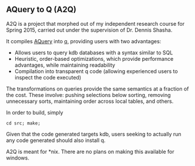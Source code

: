 AQuery to Q (A2Q)
----------------

A2Q is a project that morphed out of my independent research course for Spring 2015, carried
out under the supervision of Dr. Dennis Shasha.

It compiles [AQuery](http://dl.acm.org/citation.cfm?id=1315482) into [q](https://kx.com/),
providing users with two advantages:

* Allows users to query kdb databases with a syntax similar to SQL
* Heuristic, order-based optimizations, which provide performance advantages, while maintaining
readability
* Compilation into transparent q code (allowing experienced users to inspect the code executed)

The transformations on queries provide the same semantics at a fraction of the cost. These involve:
pushing selections below sorting, removing unnecessary sorts, maintaining order across local tables,
and others.

In order to build, simply

```
cd src; make;
```

Given that the code generated targets kdb, users seeking to actually run any code
generated should also install q.

A2Q is meant for *nix. There are no plans on making this available for windows.
